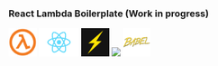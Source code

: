 ### React Lambda Boilerplate (Work in progress)

<div display="flex">
<img display="flex"src="https://raw.githubusercontent.com/AvraamMavridis/lambda-react-boilerplate/master/img/Lambda.png" height="50">
<img display="flex" src="https://raw.githubusercontent.com/AvraamMavridis/lambda-react-boilerplate/master/img/react.png" height="50">
<img display="flex" src="https://raw.githubusercontent.com/AvraamMavridis/lambda-react-boilerplate/master/img/serverless.png" height="50">
<img display="flex"src="https://raw.githubusercontent.com/AvraamMavridis/lambda-react-boilerplate/master/img/webpack.jpg" height="50">
<img display="flex"src="https://raw.githubusercontent.com/AvraamMavridis/lambda-react-boilerplate/master/img/babel.png" height="50">
</div>

